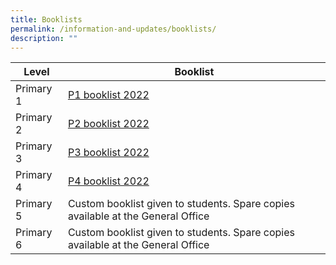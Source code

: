 ```yaml
---
title: Booklists
permalink: /information-and-updates/booklists/
description: ""
---
```



| Level | Booklist |
| -------- | -------- |
| Primary 1     | [P1 booklist 2022](/files/INFORMATION%20AND%20UPDATES/Booklist_2022/2022%20P1%20Book%20List.pdf)     |
| Primary 2  | [P2 booklist 2022](/files/INFORMATION%20AND%20UPDATES/Booklist_2022/2022%20P2%20Book%20List.pdf) |
|Primary 3  |  [P3 booklist 2022](/files/INFORMATION%20AND%20UPDATES/Booklist_2022/2022%20P3%20Book%20List.pdf)  |
| Primary 4  | [P4 booklist 2022](/files/INFORMATION%20AND%20UPDATES/Booklist_2022/2022%20P4%20Book%20List.pdf) |
| Primary 5  | Custom booklist given to students. Spare copies available at the General Office |
| Primary 6  | Custom booklist given to students. Spare copies available at the General Office |
